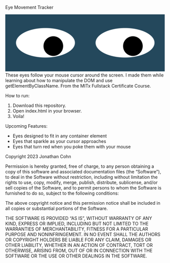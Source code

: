 Eye Movement Tracker

![eyes that follow your cursor around the screen](./eyes.png)
These eyes follow your mouse cursor around the screen. I made them while learning about how to manipulate the DOM and use getElementByClassName. From the MITx Fullstack Certificate Course.

How to run:

1) Download this repository.
2) Open index.html in your browser. 
3) Voila!

Upcoming Features:

- Eyes designed to fit in any container element
- Eyes that sparkle as your cursor approaches
- Eyes that turn red when you poke them with your mouse

Copyright 2023 Jonathan Cohn

Permission is hereby granted, free of charge, to any person obtaining a copy of this software and associated documentation files (the “Software”), to deal in the Software without restriction, including without limitation the rights to use, copy, modify, merge, publish, distribute, sublicense, and/or sell copies of the Software, and to permit persons to whom the Software is furnished to do so, subject to the following conditions:

The above copyright notice and this permission notice shall be included in all copies or substantial portions of the Software.

THE SOFTWARE IS PROVIDED “AS IS”, WITHOUT WARRANTY OF ANY KIND, EXPRESS OR IMPLIED, INCLUDING BUT NOT LIMITED TO THE WARRANTIES OF MERCHANTABILITY, FITNESS FOR A PARTICULAR PURPOSE AND NONINFRINGEMENT. IN NO EVENT SHALL THE AUTHORS OR COPYRIGHT HOLDERS BE LIABLE FOR ANY CLAIM, DAMAGES OR OTHER LIABILITY, WHETHER IN AN ACTION OF CONTRACT, TORT OR OTHERWISE, ARISING FROM, OUT OF OR IN CONNECTION WITH THE SOFTWARE OR THE USE OR OTHER DEALINGS IN THE SOFTWARE.
